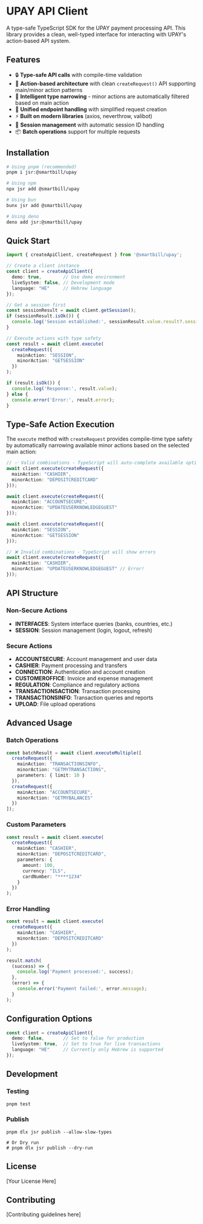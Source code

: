 # UPAY API Client

A type-safe TypeScript SDK for the UPAY payment processing API. This library provides a clean, well-typed interface for interacting with UPAY's action-based API system.

## Features

- 🔒 **Type-safe API calls** with compile-time validation
- 📝 **Action-based architecture** with clean `createRequest()` API supporting main/minor action patterns
- 🎯 **Intelligent type narrowing** - minor actions are automatically filtered based on main action
- 🔐 **Unified endpoint handling** with simplified request creation
- ⚡ **Built on modern libraries** (axios, neverthrow, valibot)
- 🔄 **Session management** with automatic session ID handling
- 📦 **Batch operations** support for multiple requests

## Installation

```bash
# Using pnpm (recommended)
pnpm i jsr:@smartbill/upay

# Using npm
npx jsr add @smartbill/upay

# Using bun
bunx jsr add @smartbill/upay

# Using deno
deno add jsr:@smartbill/upay

```

## Quick Start

```typescript
import { createApiClient, createRequest } from '@smartbill/upay';

// Create a client instance
const client = createApiClient({
  demo: true,        // Use demo environment
  liveSystem: false, // Development mode
  language: "HE"     // Hebrew language
});

// Get a session first
const sessionResult = await client.getSession();
if (sessionResult.isOk()) {
  console.log('Session established:', sessionResult.value.result?.sessionId);
}

// Execute actions with type safety
const result = await client.execute(
  createRequest({
    mainAction: "SESSION",
    minorAction: "GETSESSION"
  })
);

if (result.isOk()) {
  console.log('Response:', result.value);
} else {
  console.error('Error:', result.error);
}
```

## Type-Safe Action Execution

The `execute` method with `createRequest` provides compile-time type safety by automatically narrowing available minor actions based on the selected main action:

```typescript
// ✅ Valid combinations - TypeScript will auto-complete available options
await client.execute(createRequest({
  mainAction: "CASHIER",
  minorAction: "DEPOSITCREDITCARD"
}));

await client.execute(createRequest({
  mainAction: "ACCOUNTSECURE", 
  minorAction: "UPDATEUSERKNOWLEDGEGUEST"
}));

await client.execute(createRequest({
  mainAction: "SESSION",
  minorAction: "GETSESSION"
}));

// ❌ Invalid combinations - TypeScript will show errors
await client.execute(createRequest({
  mainAction: "CASHIER",
  minorAction: "UPDATEUSERKNOWLEDGEGUEST" // Error!
}));
```

## API Structure

### Non-Secure Actions
- **INTERFACES**: System interface queries (banks, countries, etc.)
- **SESSION**: Session management (login, logout, refresh)

### Secure Actions
- **ACCOUNTSECURE**: Account management and user data
- **CASHIER**: Payment processing and transfers
- **CONNECTION**: Authentication and account creation
- **CUSTOMEROFFICE**: Invoice and expense management
- **REGULATION**: Compliance and regulatory actions
- **TRANSACTIONSACTION**: Transaction processing
- **TRANSACTIONSINFO**: Transaction queries and reports
- **UPLOAD**: File upload operations

## Advanced Usage

### Batch Operations

```typescript
const batchResult = await client.executeMultiple([
  createRequest({
    mainAction: "TRANSACTIONSINFO",
    minorAction: "GETMYTRANSACTIONS",
    parameters: { limit: 10 }
  }),
  createRequest({
    mainAction: "ACCOUNTSECURE",
    minorAction: "GETMYBALANCES"
  })
]);
```

### Custom Parameters

```typescript
const result = await client.execute(
  createRequest({
    mainAction: "CASHIER",
    minorAction: "DEPOSITCREDITCARD",
    parameters: {
      amount: 100,
      currency: "ILS",
      cardNumber: "****1234"
    }
  })
);
```

### Error Handling

```typescript
const result = await client.execute(
  createRequest({
    mainAction: "CASHIER",
    minorAction: "DEPOSITCREDITCARD"
  })
);

result.match(
  (success) => {
    console.log('Payment processed:', success);
  },
  (error) => {
    console.error('Payment failed:', error.message);
  }
);
```

## Configuration Options

```typescript
const client = createApiClient({
  demo: false,       // Set to false for production
  liveSystem: true,  // Set to true for live transactions
  language: "HE"     // Currently only Hebrew is supported
});
```

## Development

### Testing
```bash
pnpm test
```

### Publish

```shell
pnpm dlx jsr publish --allow-slow-types

# Or Dry run
# pnpm dlx jsr publish --dry-run
```

## License

[Your License Here]

## Contributing

[Contributing guidelines here]
